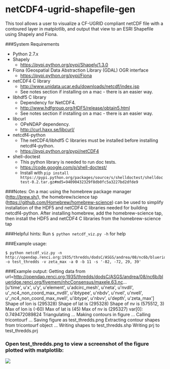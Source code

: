  netCDF4-ugrid-shapefile-gen
===============================

This tool allows a user to visualize a CF-UGRID compliant netCDF file with a contoured layer in matplotlib, and output that view to an ESRI Shapefile using Shapely and Fiona.


###System Requirements
- Python 2.7.x
- Shapely 
    - https://pypi.python.org/pypi/Shapely/1.3.0
- Fiona (Geospatial Data Abstraction Library (GDAL) OGR interface
    - https://pypi.python.org/pypi/Fiona
- netCDF4 C library 
    - http://www.unidata.ucar.edu/downloads/netcdf/index.jsp
    - See notes section if installing on a mac - there is an easier way.
- libhdf5 C library 
    - Dependency for NetCDF4.
    - http://www.hdfgroup.org/HDF5/release/obtain5.html
    - See notes section if installing on a mac - there is an easier way.
- libcurl 
    - OPeNDAP dependency. 
    - http://curl.haxx.se/libcurl/
- netcdf4-python 
    - The netCDF4/libhdf5 C libraries must be installed before installing netcdf4-python.
    - https://pypi.python.org/pypi/netCDF4
- shell-doctest 
    - This python library is needed to run doc tests.
    - https://code.google.com/p/shell-doctest/
    - Install with `pip install https://pypi.python.org/packages/source/s/shelldoctest/shelldoctest-0.2.tar.gz#md5=94090432329f8db0fc5a3227bd2dfde9`

###Notes: 
On a mac using the homebrew package manager (http://brew.sh/), the homebrew/science tap (https://github.com/Homebrew/homebrew-science) can be used to simplify installation of the HDF5 and netCDF4 C libraries needed for building netcdf4-python. 
After installing homebrew, add the homebrew-science tap, then install the HDF5 and netCDF4 C libraries from the homebrew-science tap

###Helpful hints:
Run `$ python netcdf_viz.py -h` for help

###Example usage:

    $ python netcdf_viz.py -n  http://opendap.renci.org:1935/thredds/dodsC/ASGS/andrea/08/nc6b/blueridge.renci.org/fivemem/nhcConsensus/maxele.63.nc -o test_thredds -v zeta_max -a 0 -b 11 -s '-82, -72, 29, 39'


###Example output:
    Getting data from url=http://opendap.renci.org:1935/thredds/dodsC/ASGS/andrea/08/nc6b/blueridge.renci.org/fivemem/nhcConsensus/maxele.63.nc...    
    [u'time', u'x', u'y', u'element', u'adcirc_mesh', u'neta', u'nvdll', u'_nc4_non_coord_max_nvdll', u'ibtypee', u'nbdv', u'nvel', u'nvell', u'_nc4_non_coord_max_nvell',     u'ibtype', u'nbvv', u'depth', u'zeta_max']
    Shape of lon is (295328)
    Shape of lat is (295328)
    Shape of nv is (575512, 3)
    Max of lon is (-60)
    Max of lat is (45)
    Max of nv is (295327)
    var[0]: 0.749472089824
    Triangulating ...
    Making contours in figure ...
    Calling tricontourf  ...
    Saving figure as test_thredds.png
    Extracting contour shapes from tricontourf object ...
    Writing shapes to test_thredds.shp
    Writing prj to test_thredds.prj
### Open test_thredds.png to view a screenshot of the figure plotted with matplotlib:
![](https://raw.github.com/jessebikman/netCDF4-ugrid-shapefile-gen/master/test_thredds.png)
